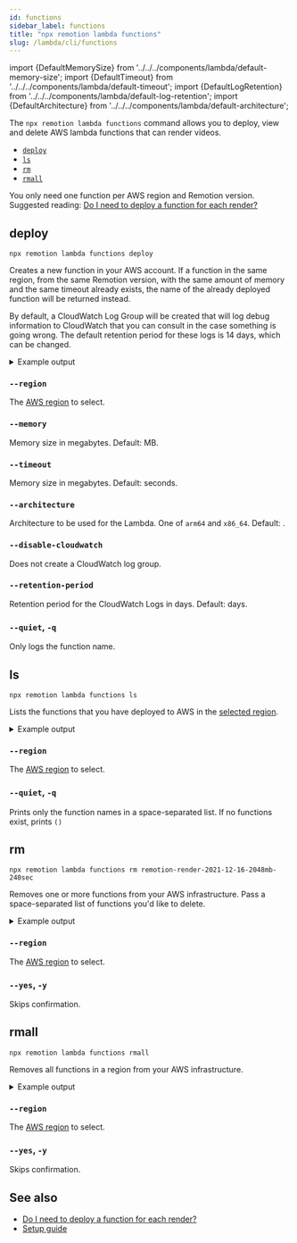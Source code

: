 ```yaml
---
id: functions
sidebar_label: functions
title: "npx remotion lambda functions"
slug: /lambda/cli/functions
---
```


import {DefaultMemorySize} from '../../../components/lambda/default-memory-size';
import {DefaultTimeout} from '../../../components/lambda/default-timeout';
import {DefaultLogRetention} from '../../../components/lambda/default-log-retention';
import {DefaultArchitecture} from '../../../components/lambda/default-architecture';

The `npx remotion lambda functions` command allows you to deploy, view and delete AWS lambda functions that can render videos.

- [`deploy`](#deploy)
- [`ls`](#ls)
- [`rm`](#rm)
- [`rmall`](#rmall)

You only need one function per AWS region and Remotion version. Suggested reading: [Do I need to deploy a function for each render?](/docs/lambda/faq#do-i-need-to-deploy-a-function-for-each-render)

## deploy

```
npx remotion lambda functions deploy
```

Creates a new function in your AWS account. If a function in the same region, from the same Remotion version, with the same amount of memory and the same timeout already exists, the name of the already deployed function will be returned instead.

By default, a CloudWatch Log Group will be created that will log debug information to CloudWatch that you can consult in the case something is going wrong. The default retention period for these logs is 14 days, which can be changed.

<details>
<summary>
Example output
</summary>
<pre>
Region = eu-central-1,
Memory = 2048MB,
Timeout = 120sec,
Version = 2021-12-17,
CloudWatch Enabled = true,
CloudWatch Retention Period = 14 days
<br/>
Deployed as remotion-render-2021-12-17-2048mb-120sec
<br/>

</pre>
</details>

### `--region`

The [AWS region](/docs/lambda/region-selection) to select.

### `--memory`

Memory size in megabytes. Default: <DefaultMemorySize /> MB.

### `--timeout`

Memory size in megabytes. Default: <DefaultTimeout /> seconds.

### `--architecture`

Architecture to be used for the Lambda. One of `arm64` and `x86_64`. Default: <DefaultArchitecture />.

### `--disable-cloudwatch`

Does not create a CloudWatch log group.

### `--retention-period`

Retention period for the CloudWatch Logs in days. Default: <DefaultLogRetention /> days.

### `--quiet`, `-q`

Only logs the function name.

## ls

```
npx remotion lambda functions ls
```

Lists the functions that you have deployed to AWS in the [selected region](/docs/lambda/region-selection).

<details>
<summary>
Example output
</summary>
<pre>
6 functions in the eu-central-1 region<br/>
Name                                              Version        Memory (MB)    Timeout (sec)  <br/>
remotion-render-2021-12-16-2048mb-240sec          2021-12-16     2048           240          <br/>  
remotion-render-2021-12-17-2048mb-120sec          2021-12-17     2048           120          <br/>  
remotion-render-2021-12-15-2048mb-240sec          2021-12-15     2048           240      
<br/>

</pre>
</details>

### `--region`

The [AWS region](/docs/lambda/region-selection) to select.

### `--quiet`, `-q`

Prints only the function names in a space-separated list. If no functions exist, prints `()`

## rm

```
npx remotion lambda functions rm remotion-render-2021-12-16-2048mb-240sec
```

Removes one or more functions from your AWS infrastructure. Pass a space-separated list of functions you'd like to delete.

<details>
<summary>
Example output
</summary>
<pre>
<br/>
Function name:   remotion-render-2021-12-16-2048mb-240sec<br/>
Memory:          2048MB<br/>
Timeout:         120sec<br/>
Version:         2021-12-16<br/>
Delete? (Y/n):  Y<br/>
Deleted!
<br/>

</pre>
</details>

### `--region`

The [AWS region](/docs/lambda/region-selection) to select.

### `--yes`, `-y`

Skips confirmation.

## rmall

```
npx remotion lambda functions rmall
```

Removes all functions in a region from your AWS infrastructure.

<details>
<summary>
Example output
</summary>
<pre>
<br/>
Function name:   remotion-render-2021-12-16-2048mb-240sec<br/>
Memory:          2048MB<br/>
Timeout:         120sec<br/>
Version:         2021-12-16<br/>
Delete? (Y/n):  Y<br/>
Deleted!
<br/>
Function name:   remotion-render-2021-12-18-2048mb-240sec<br/>
Memory:          2048MB<br/>
Timeout:         120sec<br/>
Version:         2021-12-16<br/>
Delete? (Y/n):  Y<br/>
Deleted!
<br/>

</pre>
</details>

### `--region`

The [AWS region](/docs/lambda/region-selection) to select.

### `--yes`, `-y`

Skips confirmation.

## See also

- [Do I need to deploy a function for each render?](/docs/lambda/faq#do-i-need-to-deploy-a-function-for-each-render)
- [Setup guide](/docs/lambda/setup)
